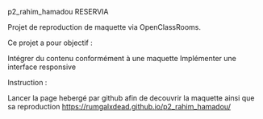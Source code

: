p2_rahim_hamadou RESERVIA



Projet de reproduction de maquette via OpenClassRooms.

Ce projet a pour objectif :

Intégrer du contenu conformément à une maquette
Implémenter une interface responsive

Instruction :

Lancer la page hebergé par github afin de decouvrir la maquette ainsi que sa reproduction
https://rumgalxdead.github.io/p2_rahim_hamadou/
